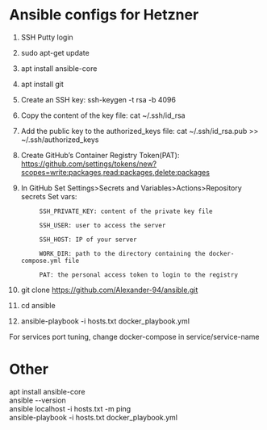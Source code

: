 # Ansible configs for Hetzner
1. SSH Putty login
2. sudo apt-get update
3. apt install ansible-core
4. apt install git
5. Create an SSH key: ssh-keygen -t rsa -b 4096
6. Copy the content of the key file: cat ~/.ssh/id_rsa
7. Add the public key to the authorized_keys file: cat ~/.ssh/id_rsa.pub >> ~/.ssh/authorized_keys
8. Create GitHub’s Container Registry Token(PAT): https://github.com/settings/tokens/new?scopes=write:packages,read:packages,delete:packages
9. In GitHub Set Settings>Secrets and Variables>Actions>Repository secrets
   Set vars:
   
            SSH_PRIVATE_KEY: content of the private key file
   
            SSH_USER: user to access the server
   
            SSH_HOST: IP of your server
   
            WORK_DIR: path to the directory containing the docker-compose.yml file
   
            PAT: the personal access token to login to the registry
11. git clone https://github.com/Alexander-94/ansible.git
12. cd ansible
13. ansible-playbook -i hosts.txt docker_playbook.yml

For services port tuning, change docker-compose in service/service-name

# Other
apt install ansible-core  
ansible --version  
ansible localhost -i hosts.txt -m ping  
ansible-playbook -i hosts.txt docker_playbook.yml
